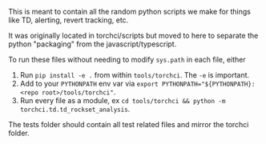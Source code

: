 This is meant to contain all the random python scripts we make for things like
TD, alerting, revert tracking, etc.

It was originally located in torchci/scripts but moved to here to separate the
python "packaging" from the javascript/typescript.

To run these files without needing to modify `sys.path` in each file, either
1. Run `pip install -e .` from within `tools/torchci`.  The `-e` is important.
2. Add to your `PYTHONPATH` env var via `export PYTHONPATH="${PYTHONPATH}:<repo root>/tools/torchci"`.
3. Run every file as a module, ex `cd tools/torchci && python -m torchci.td.td_rockset_analysis`.

The tests folder should contain all test related files and mirror the torchci
folder.
